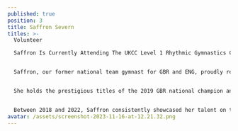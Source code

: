 ```yaml
---
published: true
position: 3
title: Saffron Severn
titles: >-
  Volunteer

  Saffron Is Currently Attending The UKCC Level 1 Rhythmic Gymnastics Coaching Course.


  Saffron, our former national team gymnast for GBR and ENG, proudly represented her country in significant competitions, notably participating in the 1st Junior World Championships in Moscow in 2019 and shining at the Commonwealth Games in Birmingham in 2022.


  She holds the prestigious titles of the 2019 GBR national champion and earned a remarkable CWG bronze medal.


  Between 2018 and 2022, Saffron consistently showcased her talent on the international stage, representing both GBR and ENG across numerous events. She was also selected for 3 World Cups, unfortunately impacted by the outbreak of COVID-19, leading to their cancellation.
avatar: /assets/screenshot-2023-11-16-at-12.21.32.png
---
```

